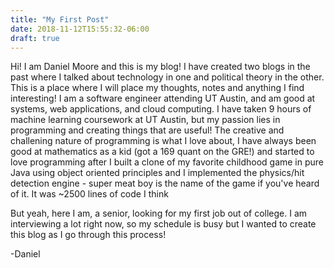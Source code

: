 ```yaml
---
title: "My First Post"
date: 2018-11-12T15:55:32-06:00
draft: true
---
```


Hi!
I am Daniel Moore and this is my blog!
I have created two blogs in the past where I talked about technology in one and political theory in the other. This is a place where I will place my thoughts, notes and anything I find interesting! I am a software engineer attending UT Austin, and am good at systems, web applications, and cloud computing. I have taken 9 hours of machine learning coursework at UT Austin, but my passion lies in programming and creating things that are useful! The creative and challening nature of programming is what I love about, I have always been good at mathematics as a kid (got a 169 quant on the GRE!) and started to love programming after I built a clone of my favorite childhood game in pure Java using object oriented principles and I implemented the physics/hit detection engine - super meat boy is the name of the game if you've heard of it. It was ~2500 lines of code I think

But yeah, here I am, a senior, looking for my first job out of college. I am interviewing a lot right now, so my schedule is busy but I wanted to create this blog as I go through this process!

-Daniel
